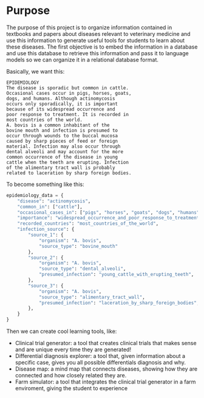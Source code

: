 # Purpose
The purpose of this project is to organize information contained in textbooks and papers about diseases relevant to veterinary medicine and use this information to generate useful tools for students to learn about these diseases. The first objective is to embed the information in a database and use this database to retrieve this information and pass it to language models so we can organize it in a relational database format.

Basically, we want this:
```
EPIDEMIOLOGY
The disease is sporadic but common in cattle.
Occasional cases occur in pigs, horses, goats,
dogs, and humans. Although actinomycosis
occurs only sporadically, it is important
because of its widespread occurrence and
poor response to treatment. It is recorded in
most countries of the world.
A. bovis is a common inhabitant of the
bovine mouth and infection is presumed to
occur through wounds to the buccal mucosa
caused by sharp pieces of feed or foreign
material. Infection may also occur through
dental alveoli and may account for the more
common occurrence of the disease in young
cattle when the teeth are erupting. Infection
of the alimentary tract wall is probably
related to laceration by sharp foreign bodies.
```

To become something like this:

```python
epidemiology_data = {
    "disease": "actinomycosis",
    "common_in": ["cattle"],
    "occasional_cases_in": ["pigs", "horses", "goats", "dogs", "humans"],
    "importance": "widespread_occurrence_and_poor_response_to_treatment",
    "recorded_countries": "most_countries_of_the_world",
    "infection_source": {
        "source_1": {
            "organism": "A. bovis",
            "source_type": "bovine_mouth"
        },
        "source_2": {
            "organism": "A. bovis",
            "source_type": "dental_alveoli",
            "presumed_infection": "young_cattle_with_erupting_teeth",
        },
        "source_3": {
            "organism": "A. bovis",
            "source_type": "alimentary_tract_wall",
            "presumed_infection": "laceration_by_sharp_foreign_bodies",
        },
    }
}
```

Then we can create cool learning tools, like:
- Clinical trial generator: a tool that creates clinical trials that makes sense and are unique every time they are generated!
- Differential diagnosis explorer: a tool that, given information about a specific case, gives you all possible differentials diagnosis and why.
- Disease map: a mind map that connects diseases, showing how they are connected and how closely related they are.
- Farm simulator: a tool that integrates the clinical trial generator in a farm enviroment, giving the student to experience 